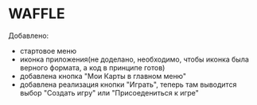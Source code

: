 # WAFFLE

Добавлено:
 - стартовое меню
 - иконка приложения(не доделано, необходимо, чтобы иконка была верного формата, а код в принципе готов)
 - добавлена кнопка "Мои Карты в главном меню"
 - добавлена реализация кнопки "Играть", теперь там выводится выбор "Создать игру" или "Присоедениться к игре"